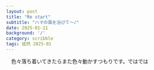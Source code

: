 ```yaml
---
layout: post
title: "Re start"
subtitle: "ハマの風を浴びて～♪"
date: 2025-01-21
background: '/'
category: scribble
tags: 徒然 2025-01
---
```

<p>&emsp;色々落ち着いてきたらまた色々動かすつもりです。ではでは</p>
